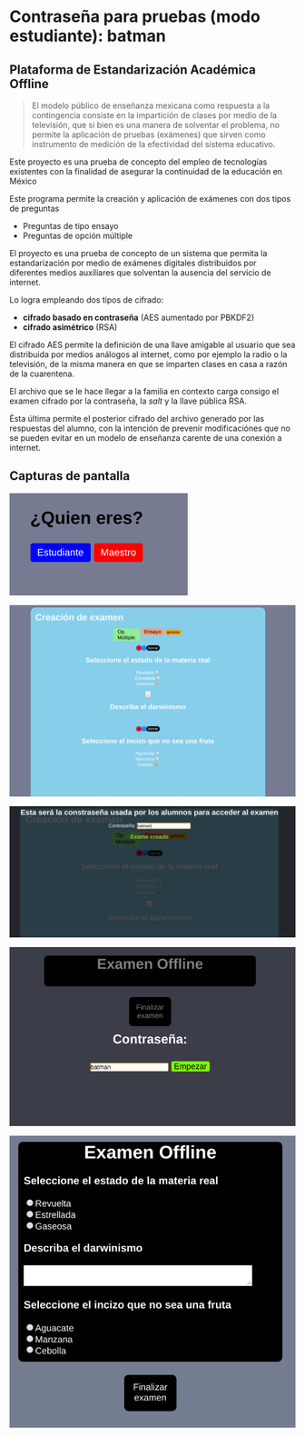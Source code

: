 
# Contraseña para pruebas (modo estudiante): __batman__

## Plataforma de Estandarización Académica Offline
> El modelo público de enseñanza mexicana como respuesta a la contingencia consiste en la impartición de clases por medio de la televisión, que si bien es una manera de solventar el problema, no permite la aplicación de pruebas (exámenes) que sirven como instrumento de medición de la efectividad del sistema educativo. 

Este proyecto es una prueba de concepto del empleo de tecnologías existentes con la finalidad de asegurar la continuidad de la educación en México

Este programa permite la creación y aplicación de exámenes con dos tipos de preguntas
* Preguntas de tipo ensayo
* Preguntas de opción múltiple

El proyecto es una prueba de concepto de un sistema que permita la estandarización por medio de exámenes digitales distribuidos por diferentes medios auxiliares que solventan la ausencia del servicio de internet.

Lo logra empleando dos tipos de cifrado: 
* **cifrado basado en contraseña** (AES aumentado por PBKDF2)
* **cifrado asimétrico** (RSA)

El cifrado AES permite la definición de una llave amigable al usuario que sea distribuida por medios 
análogos al internet, como por ejemplo la radio o la televisión, de la misma manera en que se imparten clases
en casa a razón de la cuarentena.

El archivo que se le hace llegar a la familia en contexto carga consigo el examen cifrado por la contraseña, la *salt* 
y la llave pública RSA.  

Ésta última permite el posterior cifrado del archivo generado por las respuestas del alumno, con la intención
de prevenir modificaciónes que no se pueden evitar en un modelo de enseñanza carente de una conexión a internet.


## Capturas de pantalla

![alt text](images/2.png "Captura")

![alt text](images/4.png "Captura")

![alt text](images/5.png "Captura")

![alt text](images/3.png  "Captura")

![alt text](images/6.png "Captura")
